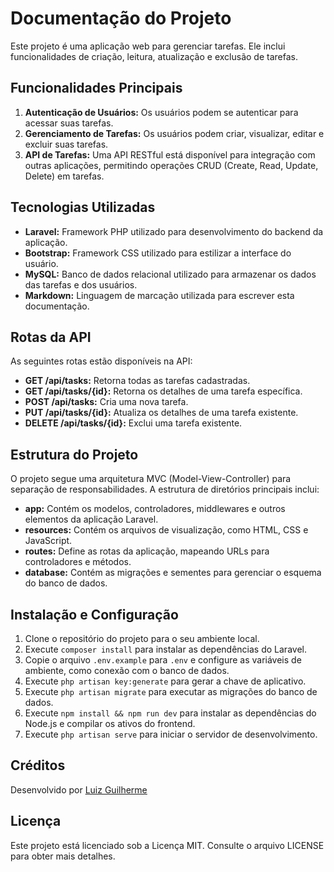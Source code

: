 # Documentação do Projeto

Este projeto é uma aplicação web para gerenciar tarefas. Ele inclui funcionalidades de criação, leitura, atualização e exclusão de tarefas.

## Funcionalidades Principais

1. **Autenticação de Usuários:** Os usuários podem se autenticar para acessar suas tarefas.
2. **Gerenciamento de Tarefas:** Os usuários podem criar, visualizar, editar e excluir suas tarefas.
3. **API de Tarefas:** Uma API RESTful está disponível para integração com outras aplicações, permitindo operações CRUD (Create, Read, Update, Delete) em tarefas.

## Tecnologias Utilizadas

- **Laravel:** Framework PHP utilizado para desenvolvimento do backend da aplicação.
- **Bootstrap:** Framework CSS utilizado para estilizar a interface do usuário.
- **MySQL:** Banco de dados relacional utilizado para armazenar os dados das tarefas e dos usuários.
- **Markdown:** Linguagem de marcação utilizada para escrever esta documentação.

## Rotas da API

As seguintes rotas estão disponíveis na API:

- **GET /api/tasks:** Retorna todas as tarefas cadastradas.
- **GET /api/tasks/{id}:** Retorna os detalhes de uma tarefa específica.
- **POST /api/tasks:** Cria uma nova tarefa.
- **PUT /api/tasks/{id}:** Atualiza os detalhes de uma tarefa existente.
- **DELETE /api/tasks/{id}:** Exclui uma tarefa existente.

## Estrutura do Projeto

O projeto segue uma arquitetura MVC (Model-View-Controller) para separação de responsabilidades. A estrutura de diretórios principais inclui:

- **app:** Contém os modelos, controladores, middlewares e outros elementos da aplicação Laravel.
- **resources:** Contém os arquivos de visualização, como HTML, CSS e JavaScript.
- **routes:** Define as rotas da aplicação, mapeando URLs para controladores e métodos.
- **database:** Contém as migrações e sementes para gerenciar o esquema do banco de dados.

## Instalação e Configuração

1. Clone o repositório do projeto para o seu ambiente local.
2. Execute `composer install` para instalar as dependências do Laravel.
3. Copie o arquivo `.env.example` para `.env` e configure as variáveis de ambiente, como conexão com o banco de dados.
4. Execute `php artisan key:generate` para gerar a chave de aplicativo.
5. Execute `php artisan migrate` para executar as migrações do banco de dados.
6. Execute `npm install && npm run dev` para instalar as dependências do Node.js e compilar os ativos do frontend.
7. Execute `php artisan serve` para iniciar o servidor de desenvolvimento.

## Créditos

Desenvolvido por [Luiz Guilherme](https://github.com/lvxzxn)

## Licença

Este projeto está licenciado sob a Licença MIT. Consulte o arquivo LICENSE para obter mais detalhes.